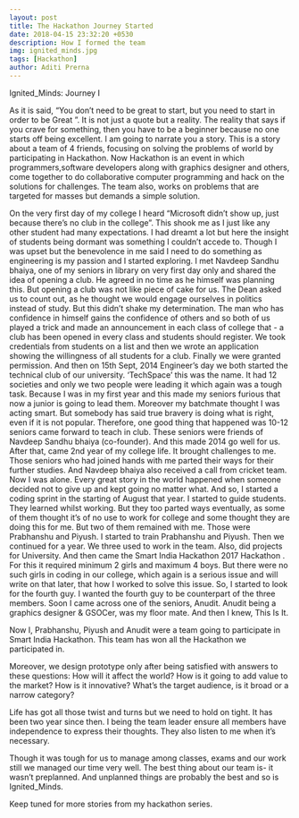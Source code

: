 ```yaml
---
layout: post
title: The Hackathon Journey Started
date: 2018-04-15 23:32:20 +0530
description: How I formed the team
img: ignited_minds.jpg
tags: [Hackathon]
author: Aditi Prerna
---
```

 Ignited_Minds: Journey I
 
As it is said, “You don’t need to be great to start, but you need to start in order to be Great ”. It is not just a quote but a reality. The reality that says if you crave for something, then you have to be a beginner because no one starts off being excellent. I am going to narrate you a story. This is a story about a team of 4 friends, focusing on solving the problems of world by participating in Hackathon. Now Hackathon is an event in which programmers,software developers along with graphics designer and others, come together to
do collaborative computer programming and hack on the solutions for challenges. The team also, works on problems that are targeted for masses but demands a simple solution.

On the very first day of my college I heard “Microsoft didn’t show up, just because there’s no club in the college”. This shook me as I just like any other student had
many expectations. I had dreamt a lot but here the insight of students being dormant was something I couldn’t accede to. Though I was upset but the
benevolence in me said I need to do something as engineering is my passion and I started exploring.
I met Navdeep Sandhu bhaiya, one of my seniors in library on very first day only and shared the idea of opening a
club. He agreed in no time as he himself was planning this. But opening a club was
not like piece of cake for us. The Dean asked us to count out, as he thought we
would engage ourselves in politics instead of study. But this didn’t shake my
determination. The man who has confidence in himself gains the confidence of
others and so both of us played a trick and made an announcement in each class of college that - a club has been opened in
every class and students should register. We took credentials from students on a
list and then we wrote an application showing the willingness of all students for a
club. Finally we were granted permission. And then on 15th Sept, 2014 Engineer’s
day we both started the technical club of our university. ‘TechSpace’ this was the
name.
It had 12 societies and only we two people were leading it which again was a
tough task. Because I was in my first year and this made my seniors furious that
now a junior is going to lead them. Moreover my batchmate thought I was acting
smart. But somebody has said true bravery is doing what is right, even if it is not 
popular. Therefore, one good thing that happened was 10-12 seniors came
forward to teach in club. These seniors were friends of Navdeep Sandhu bhaiya
(co-founder). And this made 2014 go well for us.
After that, came 2nd year of my college life. It brought challenges to me. Those
seniors who had joined hands with me parted their ways for their further studies.
And Navdeep bhaiya also received a call from cricket team. Now I was alone.
Every great story in the world happened when someone decided not to give up
and kept going no matter what. And so, I started a coding sprint in the starting of
August that year. I started to guide students. They learned whilst working. But
they too parted ways eventually, as some of them thought it’s of no use to work
for college and some thought they are doing this for me. But two of them
remained with me. Those were Prabhanshu and Piyush.
I started to train Prabhanshu and Piyush. Then we continued for a year. We three
used to work in the team. Also, did projects for University. And then came the Smart India Hackathon 2017
Hackathon . For this it required minimum 2 girls and maximum 4 boys. But there
were no such girls in coding in our college, which again is a serious issue and will write on that later, that how I worked to solve this issue.
So, I started to look for the fourth guy. I wanted the fourth guy to be counterpart of the three members. Soon I came across
one of the seniors, Anudit.
Anudit being a graphics designer & GSOCer, was my floor mate. And then I knew, This Is It. 

Now I, Prabhanshu, Piyush and Anudit were a team going to participate in
Smart India Hackathon. This team has won all the Hackathon we participated in. 

Moreover, we design prototype only after being satisfied with answers to these questions:
How will it affect the world?
How is it going to add value to the market?
How is it innovative?
What’s the target audience, is it broad or a narrow category?

Life has got all those twist and turns but we need to hold on tight. It has been two year since then. 
I being the team leader ensure all members have independence to express their thoughts. They also listen to me when it’s necessary.

Though it was tough for us to manage among classes, exams and our work still we
managed our time very well. The best thing about our team is- it wasn’t preplanned.
And unplanned things are probably the best and so is Ignited_Minds. 

Keep tuned for more stories from my hackathon series.

